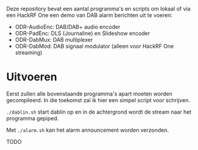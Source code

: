 Deze repository bevat een aantal programma's en scripts om lokaal of via een
HackRF One een demo van DAB alarm berichten uit te voeren:

- ODR-AudioEnc: DAB/DAB+ audio encoder
- ODR-PadEnc: DLS (Journaline) en Slideshow encoder
- ODR-DabMux: DAB multiplexer
- ODR-DabMod: DAB signaal modulator (alleen voor HackRF One streaming)

# Uitvoeren
Eerst zullen alle bovenstaande programma's apart moeten worden gecompileerd. In
die toekomst zal ik hier een simpel script voor schrijven.

`./dablin.sh` start dablin op en in de achtergrond wordt de stream naar het
programma gepiped.

Met `./alarm.sh` kan het alarm announcement worden verzonden.

TODO
